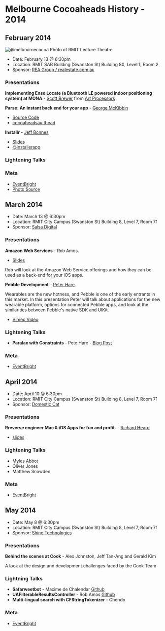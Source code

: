 # Melbourne Cocoaheads History - 2014

## February 2014

![@melbournecocoa Photo of RMIT Lecture Theatre](https://pbs.twimg.com/media/BgVuJMyCQAAi5jm.jpg:large)

- Date: February 13 @ 6:30pm
- Location: RMIT SAB Building (Swanston St) Building 80, Level 1, Room 2
- Sponsor: [REA Group / realestate.com.au](http://careers.realestate.com.au/rea-group-careers)

### Presentations

**Implementing Enso Locate (a Bluetooth LE powered indoor positioning system) at MONA** - [Scott Brewer](https://twitter.com/goawaygeek) from [Art Processors](https://twitter.com/ArtProcessors)

**Parse: An instant back end for your app** - [George McKibbin](http://www.twitter.com/georgeantium)

- [Source Code](https://github.com/cooliodoc/Parse-Cats)
- [cocoaheadsau thead](https://groups.google.com/d/msg/cocoaheadsau/dq6TrcaDWFc/0x-1qhx2Ut0J)

**Installr** - [Jeff Bonnes](https://twitter.com/jeffbonnes)

- [Slides](http://www.slideshare.net/jeffbonnes/easier-app-beta-testing-with-installr)
- [@installerapp](https://twitter.com/installrapp)

### Lightening Talks

### Meta

- [EventBright](http://www.eventbrite.com.au/e/melbourne-cocoaheads-february-2013-tickets-10160198427)
- [Photo Source](https://twitter.com/melbournecocoa/status/433874043771445249/photo/1)

## March 2014

- Date: March 13 @ 6:30pm
- Location: RMIT City Campus (Swanston St) Building 8, Level 7, Room 71
- Sponsor: [Salsa Digital](http://www.salsadigital.com.au)

### Presentations

**Amazon Web Services** - Rob Amos. 

- [Slides](http://bok.im/linked/cocoaheads-2014-03-13-links.html)

Rob will look at the Amazon Web Service offerings and how they can be used as a back-end for your iOS apps.

**Pebble Development** - [Peter Hare](https://twitter.com/petehare).

Wearables are the new hotness, and Pebble is one of the early entrants in this market. In this presentation Peter will talk about applications for the new wearable platform, options for connected Pebble apps, and look at the similarities between Pebble's native SDK and UIKit.

- [Vimeo Video](https://vimeo.com/91412854)

### Lightening Talks

- **Paralax with Constraints** - Pete Hare - [Blog Post](http://blog.domesticcat.com.au/ios/2014/03/19/creating-parallax-effect-on-uiscrollview-using-simple-constraints/)

### Meta

- [EventBright](http://www.eventbrite.com.au/e/melbourne-cocoaheads-march-2013-tickets-10829510357)


## April 2014

- Date: April 10 @ 6:30pm
- Location: RMIT City Campus (Swanston St) Building 8, Level 7, Room 71
- Sponsor: [Domestic Cat](http://domesticcat.com.au)

### Presentations

**Rreverse engineer Mac & iOS Apps for fun and profit.** - [Richard Heard](https://twitter.com/heardrwt)

- [slides](https://speakerdeck.com/heardrwt/cocoaheads-melbourne-april-2014-reverse-engineering-mac-and-ios-apps)

### Lightening Talks

- Myles Abbot
- Oliver Jones
- Matthew Snowden

### Meta

- [EventBright](http://www.eventbrite.com.au/e/melbourne-cocoaheads-april-2014-tickets-11134273913)


## May 2014

- Date: May 8 @ 6:30pm
- Location: RMIT City Campus (Swanston St) Building 8, Level 7, Room 71
- Sponsor: [Shine Technologies](http://www.shinetech.com)

### Presentations

**Behind the scenes at Cook** - Alex Johnston, Jeff Tan-Ang and Gerald Kim

A look at the design and development challenges faced by the Cook Team

### Lightning Talks

- **Safarweetbot** - Maxime de Chalendar [Github](https://github.com/DCMaxxx/Safarweetbot)
- **UAFilterableResultsController** - Rob Amos [Github](https://github.com/unsignedapps/UAFilterableResultsController/)
- **Multi-lingual search with CFStringTokenizer** - Chendo

### Meta

- [EventBright](https://www.eventbrite.com.au/e/melbourne-cocoaheads-may-2014-tickets-11327686415)
